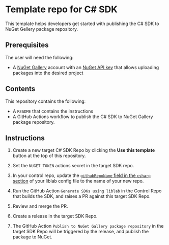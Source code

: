 # Template repo for C# SDK

This template helps developers get started with publishing the C# SDK to NuGet Gellery package repository.

## Prerequisites

The user will need the following:

- A [NuGet Gallery](https://www.nuget.org/) account with an [NuGet API key](https://www.nuget.org/account/apikeys) that allows uploading packages into the desired project

## Contents

This repository contains the following:

- A `README` that contains the instructions
- A GitHub Actions workflow to publish the C# SDK to NuGet Gallery package repository.

## Instructions

1. Create a new target C# SDK Repo by clicking the **Use this template** button at the top of this repository.

1. Set the `NUGET_TOKEN` actions secret in the target SDK repo.

1. In your control repo, update the [`githubRepoName` field in the `csharp` section](https://developers.liblab.com/cli/config-file-overview-language/#githubreponame) of your liblab config file to the name of your new repo.

1. Run the GitHub Action `Generate SDKs using liblab` in the Control Repo that builds the SDK, and raises a PR against this target SDK Repo.

1. Review and merge the PR.

1. Create a release in the target SDK Repo.

1. The GitHub Action `Publish to NuGet Gallery package repository` in the target SDK Repo will be triggered by the release, and publish the package to NuGet.
